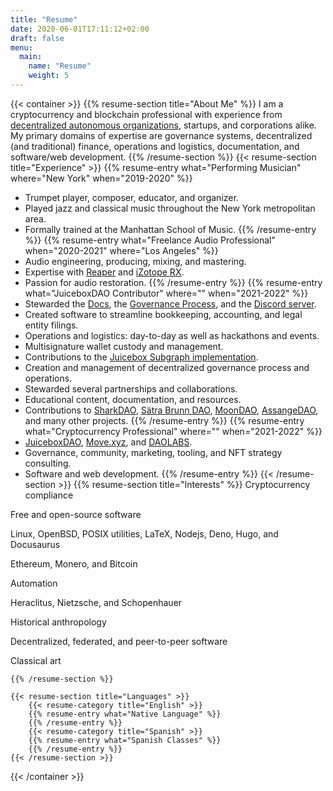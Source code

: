 ```yaml
---
title: "Resume"
date: 2020-06-01T17:11:12+02:00
draft: false
menu:
  main:
    name: "Resume"
    weight: 5
---
```


{{< container >}}
    {{% resume-section title="About Me" %}}
I am a cryptocurrency and blockchain professional with experience from [decentralized autonomous organizations](https://ethereum.org/en/dao/), startups, and corporations alike. My primary domains of expertise are governance systems, decentralized (and traditional) finance, operations and logistics, documentation, and software/web development.
    {{% /resume-section %}}
    {{< resume-section title="Experience" >}}
        {{% resume-entry what="Performing Musician"
                        where="New York"
                        when="2019-2020" %}}
- Trumpet player, composer, educator, and organizer.
- Played jazz and classical music throughout the New York metropolitan area.
- Formally trained at the Manhattan School of Music.
        {{% /resume-entry %}}
        {{% resume-entry what="Freelance Audio Professional"
                         when="2020-2021"
                         where="Los Angeles" %}}
- Audio engineering, producing, mixing, and mastering.
- Expertise with [Reaper](http://reaper.fm/) and [iZotope RX](https://www.izotope.com/en/products/rx.html).
- Passion for audio restoration.
        {{% /resume-entry %}}
        {{% resume-entry what="JuiceboxDAO Contributor"
                         where=""
                         when="2021-2022" %}}
- Stewarded the [Docs](https://info.juicebox.money/), the [Governance Process](https://info.juicebox.money/dao/process), and the [Discord server](https://discord.gg/juicebox).
- Created software to streamline bookkeeping, accounting, and legal entity filings.
- Operations and logistics: day-to-day as well as hackathons and events.
- Multisignature wallet custody and management.
- Contributions to the [Juicebox Subgraph implementation](https://github.com/jbx-protocol/juice-subgraph).
- Creation and management of decentralized governance process and operations.
- Stewarded several partnerships and collaborations.
- Educational content, documentation, and resources.
- Contributions to [SharkDAO](https://juicebox.money/p/sharkdao), [Sätra Brunn DAO](https://www.satrabrunn.xyz/), [MoonDAO](https://juicebox.money/p/moondao), [AssangeDAO](https://juicebox.money/p/assangedao), and many other projects.
        {{% /resume-entry %}}
        {{% resume-entry what="Cryptocurrency Professional"
                         where=""
                         when="2021-2022" %}}
- [JuiceboxDAO](https://juicebox.money), [Move.xyz](https://move.xyz), and [DAOLABS](https://daolabs.wtf).
- Governance, community, marketing, tooling, and NFT strategy consulting.
- Software and web development.
        {{% /resume-entry %}}
    {{< /resume-section >}}
    {{% resume-section title="Interests" %}}
Cryptocurrency compliance

Free and open-source software

Linux, OpenBSD, POSIX utilities, LaTeX, Nodejs, Deno, Hugo, and Docusaurus

Ethereum, Monero, and Bitcoin

Automation

Heraclitus, Nietzsche, and Schopenhauer

Historical anthropology

Decentralized, federated, and peer-to-peer software

Classical art

    {{% /resume-section %}}

    {{< resume-section title="Languages" >}}
        {{< resume-category title="English" >}}
        {{% resume-entry what="Native Language" %}}
        {{% /resume-entry %}}
        {{< resume-category title="Spanish" >}}
        {{% resume-entry what="Spanish Classes" %}}
        {{% /resume-entry %}}
    {{< /resume-section >}}
{{< /container >}}
                            
